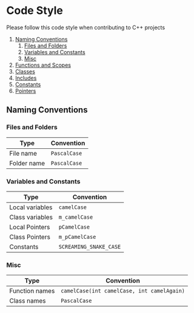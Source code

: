 # Code Style

Please follow this code style when contributing to C++ projects 


1. [Naming Conventions](#naming)
    1. [Files and Folders](#files)
    2. [Variables and Constants](#variables)
    3. [Misc](#misc)
2. [Functions and Scopes](#functions)
3. [Classes](#classes)
4. [Includes](#includes)
5. [Constants](#constants)
6. [Pointers](#pointers)

## Naming Conventions <div id = "naming">
### Files and Folders<div id = "files">
| Type        | Convention   |
|-------------|--------------|
| File name   | `PascalCase` |
| Folder name | `PascalCase` |

### Variables and Constants <div id = "naming">
| Type            | Convention             |
|-----------------|------------------------|
| Local variables | `camelCase`            |
| Class variables | `m_camelCase`          |
| Local Pointers  | `pCamelCase`           |
| Class Pointers  | `m_pCamelCase`         |
| Constants       | `SCREAMING_SNAKE_CASE` |

### Misc <div id = "misc">
| Type           | Convention                                 |
|----------------|--------------------------------------------|
| Function names | `camelCase(int camelCase, int camelAgain)` |
| Class names    | `PascalCase`                               |
